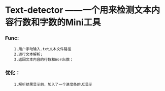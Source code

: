 # Text-detector ——一个用来检测文本内容行数和字数的Mini工具

### Func: 
        1.用户手动输入.txt文本文件路径
        2.进行文本解析;
        3.返回文本内容的行数和Words数；
        
### 优化：
        1.解析结果显示前，加入了一个进度条的UI显示
